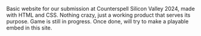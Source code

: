 Basic website for our submission at Counterspell Silicon Valley 2024, made with HTML and CSS. Nothing crazy, just a working product that serves its purpose.
Game is still in progress. Once done, will try to make a playable embed in this site.